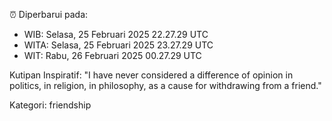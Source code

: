 ⏰ Diperbarui pada:
- WIB: Selasa, 25 Februari 2025 22.27.29 UTC
- WITA: Selasa, 25 Februari 2025 23.27.29 UTC
- WIT: Rabu, 26 Februari 2025 00.27.29 UTC

Kutipan Inspiratif:
"I have never considered a difference of opinion in politics, in religion, in philosophy, as a cause for withdrawing from a friend."


Kategori: friendship

